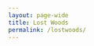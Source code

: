 ```yaml
---
layout: page-wide
title: Lost Woods
permalink: /lostwoods/
---
```


<div id="map-canvas"></div>

<script type="text/javascript" src="https://maps.googleapis.com/maps/api/js?key=AIzaSyBczbNIYsrrbOLxudm2oZq9t1xzLLpA2cg"></script>

<script type="text/javascript">
  var orgName = 'SCVO';
  var address = 'Mansfield Traquair Centre, 15 Mansfield Place, Edinburgh, EH3 6BB, UK';
  var geocoder, map;
    
  function main() {
    geocoder = new google.maps.Geocoder();
    geocoder.geocode({'address': address}, function (result, statusCode){
      if(statusCode == google.maps.GeocoderStatus.OK){
        var mapOptions = {
          center: result[0].geometry.location,
          zoom: 11,
          mapTypeId: google.maps.MapTypeId.ROADMAP,
          disableDefaultUI: true,
          mapTypeControl: true
        };
        map = new google.maps.Map(document.getElementById('map-canvas'),mapOptions);
        
        var marker = new google.maps.Marker({
          map:map,
          position: result[0].geometry.location,
          title: orgName
        });
        
        var infoWindow = new google.maps.InfoWindow({
          content: '<h1>' + orgName + '</h1>' + '<p>' + address + '</p>'
        });
        infoWindow.open(map,marker);
      }
      else{
        var mapOptions = {
        center: {lat: 55.858, lng: 4.259},
        zoom: 11,
        mapTypeId: google.maps.MapTypeId.ROADMAP,
        disableDefaultUI: true,
        mapTypeControl: true
        };
        map = new google.maps.Map(document.getElementById('map-canvas'),mapOptions);
      }
    });
  }
  main();
 </script>
